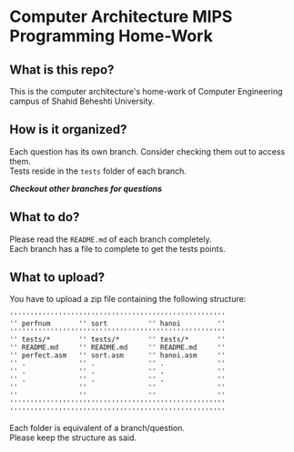 # Computer Architecture MIPS Programming Home-Work

## What is this repo?
This is the computer architecture's home-work of Computer Engineering campus of Shahid Beheshti University.  

## How is it organized?
Each question has its own branch. Consider checking them out to access them.  
Tests reside in the `tests` folder of each branch.  

***Checkout other branches for questions***

## What to do?
Please read the `README.md` of each branch completely.  
Each branch has a file to complete to get the tests points.  

## What to upload?
You have to upload a zip file containing the following structure:  

```
'''''''''''''''''''''''''''''''''''''''''''''''''''''
'' perfnum       '' sort          '' hanoi         ''
'''''''''''''''''''''''''''''''''''''''''''''''''''''
'' tests/*       '' tests/*       '' tests/*       ''
'' README.md     '' README.md     '' README.md     ''
'' perfect.asm   '' sort.asm      '' hanoi.asm     ''
'' .             '' .             '' .             ''
'' .             '' .             '' .             ''
'' .             '' .             '' .             ''
''               ''               ''               ''
''               ''               ''               ''
'''''''''''''''''''''''''''''''''''''''''''''''''''''
'''''''''''''''''''''''''''''''''''''''''''''''''''''
```

Each folder is equivalent of a branch/question.  
Please keep the structure as said.  


